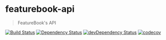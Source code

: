 # featurebook-api

> FeatureBook's API

[![Build Status](https://travis-ci.org/SOFTWARE-CLINIC/featurebook-api.svg?branch=master)](https://travis-ci.org/SOFTWARE-CLINIC/featurebook-api)
[![Dependency Status](https://david-dm.org/SOFTWARE-CLINIC/featurebook-api.svg)](https://david-dm.org/SOFTWARE-CLINIC/featurebook-api)
[![devDependency Status](https://david-dm.org/SOFTWARE-CLINIC/featurebook-api/dev-status.svg)](https://david-dm.org/SOFTWARE-CLINIC/featurebook-api#info=devDependencies)
[![codecov](https://codecov.io/gh/SOFTWARE-CLINIC/featurebook-api/branch/master/graph/badge.svg)](https://codecov.io/gh/SOFTWARE-CLINIC/featurebook-api)
